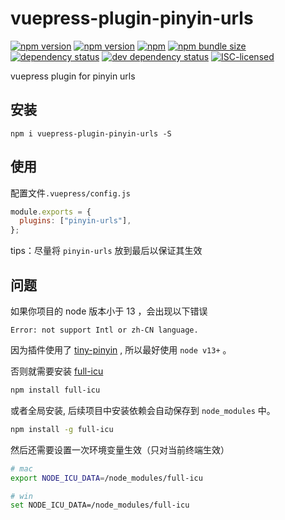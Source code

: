 # vuepress-plugin-pinyin-urls

[![npm version](https://img.shields.io/npm/v/vuepress-plugin-pinyin-urls.svg)](https://www.npmjs.com/package/vuepress-plugin-pinyin-urls)
[![npm version](https://img.shields.io/github/workflow/status/linjhon/vuepress-plugin-pinyin-urls/npm-publish)](https://www.npmjs.com/package/vuepress-plugin-pinyin-urls)
[![npm](https://img.shields.io/npm/dw/vuepress-plugin-pinyin-urls)](https://www.npmjs.com/package/vuepress-plugin-pinyin-urls)
[![npm bundle size](https://img.shields.io/bundlephobia/min/vuepress-plugin-pinyin-urls)](https://www.npmjs.com/package/vuepress-plugin-pinyin-urls)
[![dependency status](https://img.shields.io/david/linjhon/vuepress-plugin-pinyin-urls.svg)](https://david-dm.org/linjhon/vuepress-plugin-pinyin-urls)
[![dev dependency status](https://img.shields.io/david/dev/linjhon/vuepress-plugin-pinyin-urls.svg)](https://david-dm.org/linjhon/vuepress-plugin-pinyin-urls#info=devDependencies)
[![ISC-licensed](https://img.shields.io/github/license/linjhon/vuepress-plugin-pinyin-urls.svg)](https://choosealicense.com/licenses/isc/)

vuepress plugin for pinyin urls

## 安装

```
npm i vuepress-plugin-pinyin-urls -S
```

## 使用

配置文件`.vuepress/config.js`

```js
module.exports = {
  plugins: ["pinyin-urls"],
};
```

tips：尽量将 `pinyin-urls` 放到最后以保证其生效

## 问题

如果你项目的 node 版本小于 13 ，会出现以下错误

```
Error: not support Intl or zh-CN language.
```

因为插件使用了 [tiny-pinyin](https://github.com/creeperyang/pinyin) , 所以最好使用 `node v13+` 。

否则就需要安装 [full-icu](https://www.npmjs.com/package/full-icu)

```sh
npm install full-icu
```

或者全局安装, 后续项目中安装依赖会自动保存到 `node_modules` 中。

```sh
npm install -g full-icu
```

然后还需要设置一次环境变量生效（只对当前终端生效）

```sh
# mac
export NODE_ICU_DATA=/node_modules/full-icu

# win
set NODE_ICU_DATA=/node_modules/full-icu
```
